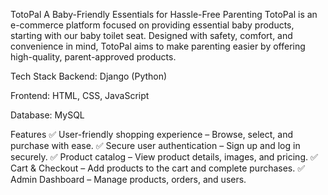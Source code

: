 TotoPal A Baby-Friendly Essentials for Hassle-Free Parenting
TotoPal is an e-commerce platform focused on providing essential baby products, starting with our baby toilet seat. Designed with safety, comfort, and convenience in mind, TotoPal aims to make parenting easier by offering high-quality, parent-approved products.

Tech Stack
Backend: Django (Python)

Frontend: HTML, CSS, JavaScript

Database: MySQL

Features
✅ User-friendly shopping experience – Browse, select, and purchase with ease.
✅ Secure user authentication – Sign up and log in securely.
✅ Product catalog – View product details, images, and pricing.
✅ Cart & Checkout – Add products to the cart and complete purchases.
✅ Admin Dashboard – Manage products, orders, and users.
